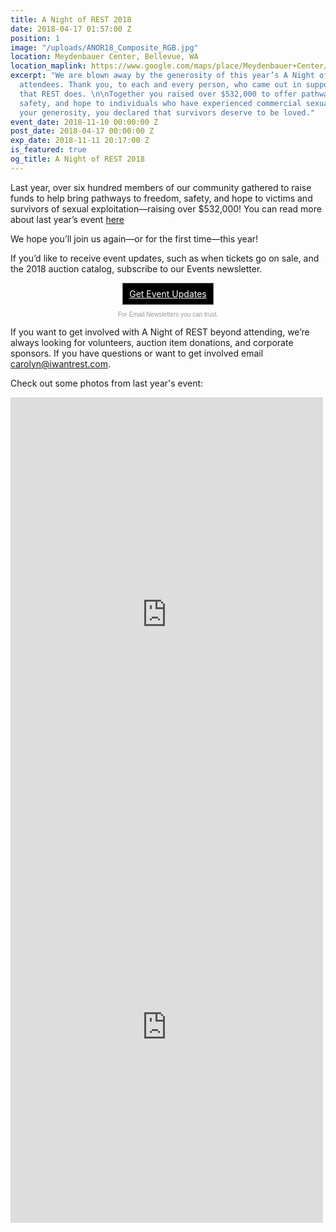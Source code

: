 ```yaml
---
title: A Night of REST 2018
date: 2018-04-17 01:57:00 Z
position: 1
image: "/uploads/ANOR18_Composite_RGB.jpg"
location: Meydenbauer Center, Bellevue, WA
location_maplink: https://www.google.com/maps/place/Meydenbauer+Center/@47.615916,-122.191856,15z/data=!4m2!3m1!1s0x0:0x36097b4fff1c20b9?sa=X&ved=0ahUKEwj3l5m93pTXAhXCKWMKHcV9ATYQ_BIIejAN
excerpt: "We are blown away by the generosity of this year’s A Night of REST 600+
  attendees. Thank you, to each and every person, who came out in support of the work
  that REST does. \n\nTogether you raised over $532,000 to offer pathways of freedom,
  safety, and hope to individuals who have experienced commercial sexual exploitation—through
  your generosity, you declared that survivors deserve to be loved."
event_date: 2018-11-10 00:00:00 Z
post_date: 2018-04-17 00:00:00 Z
exp_date: 2018-11-11 20:17:00 Z
is_featured: true
og_title: A Night of REST 2018
---
```


Last year, over six hundred members of our community gathered to raise funds to help bring pathways to freedom, safety, and hope to victims and survivors of sexual exploitation—raising over $532,000! You can read more about last year’s event [here](https://iwantrest.com/blog/i-am-loved-a-night-of-rest-2017/) 

We hope you’ll join us again—or for the first time—this year!

If you’d like to receive event updates, such as when tickets go on sale, and the 2018 auction catalog, subscribe to our Events newsletter.


<!-- BEGIN: Constant Contact Email List Form Button --><div align="center"><a href="https://visitor.r20.constantcontact.com/d.jsp?llr=et4yig8ab&amp;p=oi&amp;m=1128713191012&amp;sit=8rzcsxylb&amp;f=21fd9123-2729-4235-a30b-557dd4356d02" class="button" style="background-color: rgb(0, 0, 0); border: 1px solid rgb(91, 91, 91); color: rgb(255, 255, 255); display: inline-block; padding: 8px 10px; text-shadow: none; border-radius: 0px;">Get Event Updates</a><!-- BEGIN: Email Marketing you can trust --><div id="ctct_button_footer" align="center" style="font-family:Arial,Helvetica,sans-serif;font-size:10px;color:#999999;margin-top: 10px;">For Email Newsletters you can trust.</div></div>
            
If you want to get involved with A Night of REST beyond attending, we’re always looking for volunteers, auction item donations, and corporate sponsors. If you have questions or want to get involved email [carolyn@iwantrest.com](mailto:carolyn@iwantrest.com). 

Check out some photos from last year's event:

<iframe src="https://www.facebook.com/plugins/post.php?href=https%3A%2F%2Fwww.facebook.com%2Fmedia%2Fset%2F%3Fset%3Da.1514401308650037.1073741834.124248787665303%26type%3D3&width=500" width="500" height="695" style="border:none;overflow:hidden" scrolling="no" frameborder="0" allowTransparency="true"></iframe>

<iframe src="https://www.facebook.com/plugins/post.php?href=https%3A%2F%2Fwww.facebook.com%2Fmedia%2Fset%2F%3Fset%3Da.1506513096105525.1073741833.124248787665303%26type%3D3&width=500" width="500" height="626" style="border:none;overflow:hidden" scrolling="no" frameborder="0" allowTransparency="true"></iframe>

